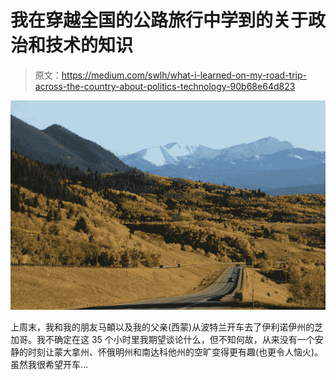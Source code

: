 # 我在穿越全国的公路旅行中学到的关于政治和技术的知识

> 原文：<https://medium.com/swlh/what-i-learned-on-my-road-trip-across-the-country-about-politics-technology-90b68e64d823>

![](img/995d18391602003929fdd69fc3d03ecc.png)

上周末，我和我的朋友马頔以及我的父亲(西蒙)从波特兰开车去了伊利诺伊州的芝加哥。我不确定在这 35 个小时里我期望谈论什么，但不知何故，从来没有一个安静的时刻让蒙大拿州、怀俄明州和南达科他州的空旷变得更有趣(也更令人恼火)。虽然我很希望开车…